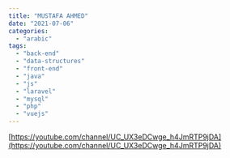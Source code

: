 ```yaml
---
title: "MUSTAFA AHMED"
date: "2021-07-06"
categories:
  - "arabic"
tags:
  - "back-end"
  - "data-structures"
  - "front-end"
  - "java"
  - "js"
  - "laravel"
  - "mysql"
  - "php"
  - "vuejs"
---
```


[https://youtube.com/channel/UC_UX3eDCwge_h4JmRTP9jDA](https://youtube.com/channel/UC_UX3eDCwge_h4JmRTP9jDA)
